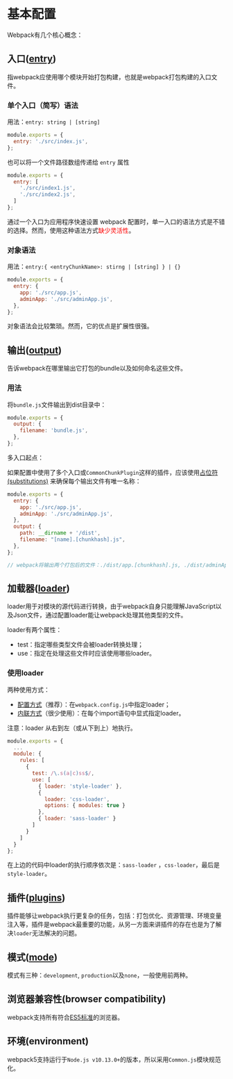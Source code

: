 # 基本配置

Webpack有几个核心概念：

## 入口([entry](https://webpack.docschina.org/concepts/entry-points))

指webpack应使用哪个模块开始打包构建，也就是webpack打包构建的入口文件。

### 单个入口（简写）语法

用法：`entry: string | [string]`

```javascript
module.exports = {
  entry: './src/index.js',
};
```

也可以将一个文件路径数组传递给 `entry` 属性

```javascript
module.exports = {
  entry: [
    './src/index1.js',
    './src/index2.js',
  ]
};
```

通过一个入口为应用程序快速设置 webpack 配置时，单一入口的语法方式是不错的选择。然而，使用这种语法方式<font color="red">缺少灵活性</font>。

### 对象语法

用法：`entry:{ <entryChunkName>: stirng | [string] } | {}`

```javascript
module.exports = {
  entry: {
    app: './src/app.js',
    adminApp: './src/adminApp.js',
  },
};
```

对象语法会比较繁琐。然而，它的优点是扩展性很强。

## 输出([output](https://webpack.docschina.org/concepts/output))

告诉webpack在哪里输出它打包的bundle以及如何命名这些文件。

### 用法

将`bundle.js`文件输出到dist目录中：

```javascript
module.exports = {
  output: {
    filename: 'bundle.js',
  },
};
```

多入口起点：

如果配置中使用了多个入口或`CommonChunkPlugin`这样的插件，应该使用[占位符(substitutions)](https://webpack.docschina.org/configuration/output#output-filename) 来确保每个输出文件有唯一名称：

```javascript
module.exports = {
  entry: {
    app: './src/app.js',
    adminApp: './src/adminApp.js',
  },
  output: {
    path: __dirname + '/dist',
    filename: "[name].[chunkhash].js",
  },
};

// webpack将输出两个打包后的文件：./dist/app.[chunkhash].js, ./dist/adminApp.[chunkhash].js
```

## 加载器([loader](https://webpack.docschina.org/concepts/loaders))

loader用于对模块的源代码进行转换，由于webpack自身只能理解JavaScript以及Json文件，通过配置loader能让webpack处理其他类型的文件。

loader有两个属性：

* test：指定哪些类型文件会被loader转换处理；
* use：指定在处理这些文件时应该使用哪些loader。

### 使用loader

两种使用方式：

* [配置方式](https://webpack.docschina.org/concepts/loaders#configuration)（推荐）：在`webpack.config.js`中指定loader；
* [内联方式](https://webpack.docschina.org/concepts/loaders#inline)（很少使用）：在每个import语句中显式指定loader。

注意：loader 从右到左（或从下到上）地执行。

```javascript
module.exports = {
  ...
  module: {
    rules: [
      {
        test: /\.s(a|c)ss$/,
        use: [
          { loader: 'style-loader' },
          {
            loader: 'css-loader',
            options: { modules: true }
          },
          { loader: 'sass-loader' }
        ]
      }
    ]
  }
};
```

在上边的代码中loader的执行顺序依次是：`sass-loader` ，`css-loader`，最后是`style-loader`。

## 插件([plugins](https://webpack.docschina.org/concepts/plugins))

插件能够让webpack执行更复杂的任务，包括：打包优化、资源管理、环境变量注入等，插件是webpack最重要的功能，从另一方面来讲插件的存在也是为了解决`loader`无法解决的问题。

## 模式([mode](https://webpack.docschina.org/configuration/mode))

模式有三种：`development`, `production`以及`none`，一般使用前两种。

## 浏览器兼容性(browser compatibility)

webpack支持所有符合[ES5标准](https://kangax.github.io/compat-table/es5/)的浏览器。

## 环境(environment)

webpack5支持运行于`Node.js v10.13.0+`的版本，所以采用`Common.js`模块规范化。
